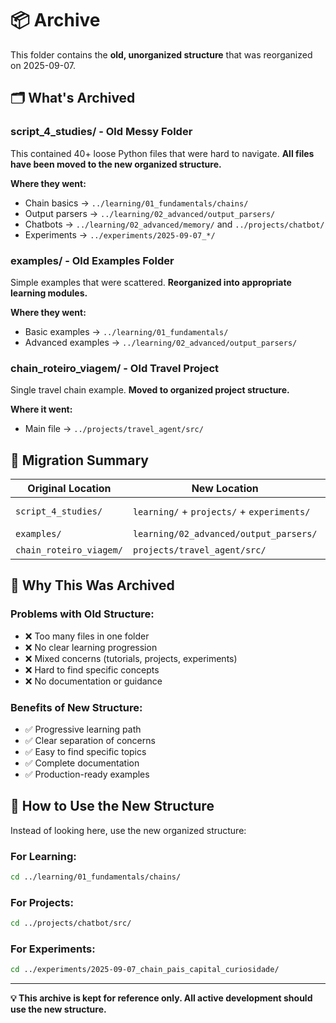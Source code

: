 # 📦 Archive

This folder contains the **old, unorganized structure** that was reorganized on 2025-09-07.

## 🗂️ **What's Archived**

### **script_4_studies/** - Old Messy Folder
This contained 40+ loose Python files that were hard to navigate. **All files have been moved to the new organized structure.**

**Where they went:**
- Chain basics → `../learning/01_fundamentals/chains/`
- Output parsers → `../learning/02_advanced/output_parsers/`
- Chatbots → `../learning/02_advanced/memory/` and `../projects/chatbot/`
- Experiments → `../experiments/2025-09-07_*/`

### **examples/** - Old Examples Folder
Simple examples that were scattered. **Reorganized into appropriate learning modules.**

**Where they went:**
- Basic examples → `../learning/01_fundamentals/`
- Advanced examples → `../learning/02_advanced/output_parsers/`

### **chain_roteiro_viagem/** - Old Travel Project
Single travel chain example. **Moved to organized project structure.**

**Where it went:**
- Main file → `../projects/travel_agent/src/`

## 🔄 **Migration Summary**

| Original Location | New Location | Count |
|-------------------|--------------|-------|
| `script_4_studies/` | `learning/` + `projects/` + `experiments/` | 40+ files |
| `examples/` | `learning/02_advanced/output_parsers/` | 3 files |
| `chain_roteiro_viagem/` | `projects/travel_agent/src/` | 1 file |

## 🎯 **Why This Was Archived**

### **Problems with Old Structure:**
- ❌ Too many files in one folder
- ❌ No clear learning progression  
- ❌ Mixed concerns (tutorials, projects, experiments)
- ❌ Hard to find specific concepts
- ❌ No documentation or guidance

### **Benefits of New Structure:**
- ✅ Progressive learning path
- ✅ Clear separation of concerns
- ✅ Easy to find specific topics
- ✅ Complete documentation
- ✅ Production-ready examples

## 🚀 **How to Use the New Structure**

Instead of looking here, use the new organized structure:

### **For Learning:**
```bash
cd ../learning/01_fundamentals/chains/
```

### **For Projects:**
```bash
cd ../projects/chatbot/src/
```

### **For Experiments:**
```bash
cd ../experiments/2025-09-07_chain_pais_capital_curiosidade/
```

---

**💡 This archive is kept for reference only. All active development should use the new structure.**
